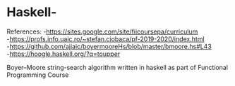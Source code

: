 # Haskell-
References:
-https://sites.google.com/site/fiicoursepa/curriculum <br/>
-https://profs.info.uaic.ro/~stefan.ciobaca/pf-2019-2020/index.html <br/>
-https://github.com/ajjaic/boyermooreHs/blob/master/bmoore.hs#L43 <br/>
-https://hoogle.haskell.org/?q=toupper <br/>


Boyer–Moore string-search algorithm written in haskell as part of Functional Programming Course
